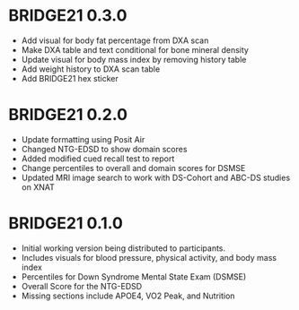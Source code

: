 # BRIDGE21 0.3.0
* Add visual for body fat percentage from DXA scan
* Make DXA table and text conditional for bone mineral density
* Update visual for body mass index by removing history table
* Add weight history to DXA scan table
* Add BRIDGE21 hex sticker

# BRIDGE21 0.2.0
* Update formatting using Posit Air
* Changed NTG-EDSD to show domain scores
* Added modified cued recall test to report
* Change percentiles to overall and domain scores for DSMSE
* Updated MRI image search to work with DS-Cohort and ABC-DS studies on XNAT

# BRIDGE21 0.1.0
* Initial working version being distributed to participants.
* Includes visuals for blood pressure, physical activity, and body mass index
* Percentiles for Down Syndrome Mental State Exam (DSMSE)
* Overall Score for the NTG-EDSD
* Missing sections include APOE4, VO2 Peak, and Nutrition
